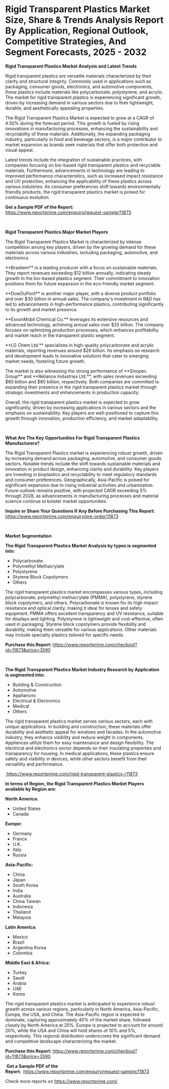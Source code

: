 <p><h1>Rigid Transparent Plastics Market Size, Share & Trends Analysis Report By Application, Regional Outlook, Competitive Strategies, And Segment Forecasts, 2025 - 2032</h1></p><p><strong>Rigid Transparent Plastics Market Analysis and Latest Trends</strong></p>
<p><p>Rigid transparent plastics are versatile materials characterized by their clarity and structural integrity. Commonly used in applications such as packaging, consumer goods, electronics, and automotive components, these plastics include materials like polycarbonate, polystyrene, and acrylic. The market for rigid transparent plastics is experiencing significant growth, driven by increasing demand in various sectors due to their lightweight, durable, and aesthetically appealing properties.</p><p>The Rigid Transparent Plastics Market is expected to grow at a CAGR of 4.50% during the forecast period. This growth is fueled by rising innovations in manufacturing processes, enhancing the sustainability and recyclability of these materials. Additionally, the expanding packaging industry, particularly in food and beverage sectors, is a major contributor to market expansion as brands seek materials that offer both protection and visual appeal. </p><p>Latest trends include the integration of sustainable practices, with companies focusing on bio-based rigid transparent plastics and recyclable materials. Furthermore, advancements in technology are leading to improved performance characteristics, such as increased impact resistance and UV protection, enhancing the applicability of these plastics across various industries. As consumer preferences shift towards environmentally friendly products, the rigid transparent plastics market is poised for continuous evolution.</p></p>
<p><strong>Get a Sample PDF of the Report:&nbsp;</strong> <a href="https://www.reportprime.com/enquiry/request-sample/11873?utm_campaign=3210&utm_medium=2&utm_source=Github&utm_content=ia&utm_term=17032025&utm_id=rigid-transparent-plastics">https://www.reportprime.com/enquiry/request-sample/11873</a></p>
<p>&nbsp;</p>
<p><strong>Rigid Transparent Plastics Major Market Players</strong></p>
<p><p>The Rigid Transparent Plastics Market is characterized by intense competition among key players, driven by the growing demand for these materials across various industries, including packaging, automotive, and electronics.</p><p>**Braskem** is a leading producer with a focus on sustainable materials. They report revenues exceeding $12 billion annually, indicating steady growth in the bio-based plastics segment. Their commitment to innovation positions them for future expansion in the eco-friendly market segment.</p><p>**DowDuPont** is another major player, with a diverse product portfolio and over $30 billion in annual sales. The company's investment in R&D has led to advancements in high-performance plastics, contributing significantly to its growth and market presence.</p><p>**ExxonMobil Chemical Co.** leverages its extensive resources and advanced technology, achieving annual sales over $25 billion. The company focuses on optimizing production processes, which enhances profitability and market reach in the transparent plastic segment.</p><p>**LG Chem Ltd.** specializes in high-quality polycarbonate and acrylic materials, reporting revenues around $26 billion. Its emphasis on research and development leads to innovative solutions that cater to emerging market needs, fostering future growth.</p><p>The market is also witnessing the strong performance of **Sinopec Group** and **Reliance Industries Ltd.**, with sales revenues exceeding $60 billion and $80 billion, respectively. Both companies are committed to expanding their presence in the rigid transparent plastics market through strategic investments and enhancements in production capacity.</p><p>Overall, the rigid transparent plastics market is expected to grow significantly, driven by increasing applications in various sectors and the emphasis on sustainability. Key players are well-positioned to capture this growth through innovation, production efficiency, and market adaptability.</p></p>
<p>&nbsp;</p>
<p><strong>What Are The Key Opportunities For Rigid Transparent Plastics Manufacturers?</strong></p>
<p><p>The Rigid Transparent Plastics market is experiencing robust growth, driven by increasing demand across packaging, automotive, and consumer goods sectors. Notable trends include the shift towards sustainable materials and innovation in product design, enhancing clarity and durability. Key players are investing in bioplastics and recyclability to meet regulatory standards and consumer preferences. Geographically, Asia-Pacific is poised for significant expansion due to rising industrial activities and urbanization. Future outlook remains positive, with projected CAGR exceeding 5% through 2028, as advancements in manufacturing processes and material science continue to bolster market opportunities.</p></p>
<p><strong>Inquire or Share Your Questions If Any Before Purchasing This Report:</strong> <a href="https://www.reportprime.com/enquiry/pre-order/11873?utm_campaign=3210&utm_medium=2&utm_source=Github&utm_content=ia&utm_term=17032025&utm_id=rigid-transparent-plastics">https://www.reportprime.com/enquiry/pre-order/11873</a></p>
<p>&nbsp;</p>
<p><strong>Market Segmentation</strong></p>
<p><strong>The Rigid Transparent Plastics Market Analysis by types is segmented into:</strong></p>
<p><ul><li>Polycarbonate</li><li>Polymethyl Methacrylate</li><li>Polystyrene</li><li>Styrene Block Copolymers</li><li>Others</li></ul></p>
<p><p>The rigid transparent plastics market encompasses various types, including polycarbonate, polymethyl methacrylate (PMMA), polystyrene, styrene block copolymers, and others. Polycarbonate is known for its high impact resistance and optical clarity, making it ideal for lenses and safety equipment. PMMA offers excellent transparency and UV resistance, suitable for displays and lighting. Polystyrene is lightweight and cost-effective, often used in packaging. Styrene block copolymers provide flexibility and durability, making them versatile for various applications. Other materials may include specialty plastics tailored for specific needs.</p></p>
<p><strong>Purchase this Report:&nbsp;</strong><a href="https://www.reportprime.com/checkout?id=11873&price=3590&utm_campaign=3210&utm_medium=2&utm_source=Github&utm_content=ia&utm_term=17032025&utm_id=rigid-transparent-plastics">https://www.reportprime.com/checkout?id=11873&price=3590</a></p>
<p>&nbsp;</p>
<p><strong>The Rigid Transparent Plastics Market Industry Research by Application is segmented into:</strong></p>
<p><ul><li>Building & Construction</li><li>Automotive</li><li>Appliances</li><li>Electrical & Electronics</li><li>Medical</li><li>Others</li></ul></p>
<p><p>The rigid transparent plastics market serves various sectors, each with unique applications. In building and construction, these materials offer durability and aesthetic appeal for windows and facades. In the automotive industry, they enhance visibility and reduce weight in components. Appliances utilize them for easy maintenance and design flexibility. The electrical and electronics sector depends on their insulating properties and transparency for housing. In medical applications, these plastics ensure safety and visibility in devices, while other sectors benefit from their versatility and performance.</p></p>
<p><a href="https://www.reportprime.com/rigid-transparent-plastics-r11873?utm_campaign=3210&utm_medium=2&utm_source=Github&utm_content=ia&utm_term=17032025&utm_id=rigid-transparent-plastics">&nbsp;https://www.reportprime.com/rigid-transparent-plastics-r11873</a></p>
<p><strong>In terms of Region, the Rigid Transparent Plastics Market Players available by Region are:</strong></p>
<p>
    <p> <strong> North America: </strong>
        <ul>
            <li>United States</li>
            <li>Canada</li>
        </ul>
        </p> 
    <p> <strong> Europe: </strong>
        <ul>
            <li>Germany</li>
            <li>France</li>
            <li>U.K.</li>
            <li>Italy</li>
            <li>Russia</li>
        </ul>
        </p> 
    <p> <strong> Asia-Pacific: </strong>
        <ul>
            <li>China</li>
            <li>Japan</li>
            <li>South Korea</li>
            <li>India</li>
            <li>Australia</li>
            <li>China Taiwan</li>
            <li>Indonesia</li>
            <li>Thailand</li>
            <li>Malaysia</li>
        </ul>
        </p> 
    <p> <strong> Latin America: </strong>
        <ul>
            <li>Mexico</li>
            <li>Brazil</li>
            <li>Argentina Korea</li>
            <li>Colombia</li>
        </ul>
        </p> 
    <p> <strong> Middle East & Africa: </strong>
        <ul>
            <li>Turkey</li>
            <li>Saudi</li>
            <li>Arabia</li>
            <li>UAE</li>
            <li>Korea</li>
        </ul>
    </p>
    </p>
<p><p>The rigid transparent plastics market is anticipated to experience robust growth across various regions, particularly in North America, Asia-Pacific, Europe, the USA, and China. The Asia-Pacific region is expected to dominate, capturing approximately 40% of the market share, followed closely by North America at 25%. Europe is projected to account for around 20%, while the USA and China will hold shares of 10% and 5%, respectively. This regional distribution underscores the significant demand and competitive landscape characterizing the market.</p></p>
<p><strong>Purchase this Report: </strong><a href="https://www.reportprime.com/checkout?id=11873&price=3590&utm_campaign=3210&utm_medium=2&utm_source=Github&utm_content=ia&utm_term=17032025&utm_id=rigid-transparent-plastics">https://www.reportprime.com/checkout?id=11873&price=3590</a></p>
<p>&nbsp;<strong>Get a Sample PDF of the Report:&nbsp;&nbsp;</strong><a href="https://www.reportprime.com/enquiry/request-sample/11873?utm_campaign=3210&utm_medium=2&utm_source=Github&utm_content=ia&utm_term=17032025&utm_id=rigid-transparent-plastics">https://www.reportprime.com/enquiry/request-sample/11873</a></p>
<p><strong></strong></p>
<p>Check more reports on <a href="https://www.reportprime.com/?utm_campaign=3210&utm_medium=2&utm_source=Github&utm_content=ia&utm_term=17032025&utm_id=rigid-transparent-plastics">https://www.reportprime.com/</a></p>